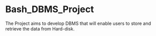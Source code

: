 # Bash_DBMS_Project
The Project aims to develop DBMS that will enable users to store and retrieve the data from Hard-disk.
